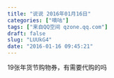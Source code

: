 ```yaml
---
title: "说说 2016年01月16日"
categories: ["嘀咕"]
tags: ["来自QQ空间 qzone.qq.com"]
draft: false
slug: "LUUkG4"
date: "2016-01-16 09:45:21"
---
```


19张年货节购物券，有需要代购的吗
